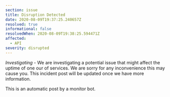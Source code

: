 ```yaml
---
section: issue
title: Disruption Detected
date: 2020-08-09T19:37:25.240657Z
resolved: true
informational: false
resolvedWhen: 2020-08-09T19:38:25.594471Z
affected:
  - API
severity: disrupted
---
```

*Investigating* - We are investigating a potential issue that might affect the uptime of one our of services. We are sorry for any inconvenience this may cause you. This incident post will be updated once we have more information.

This is an automatic post by a monitor bot.
        